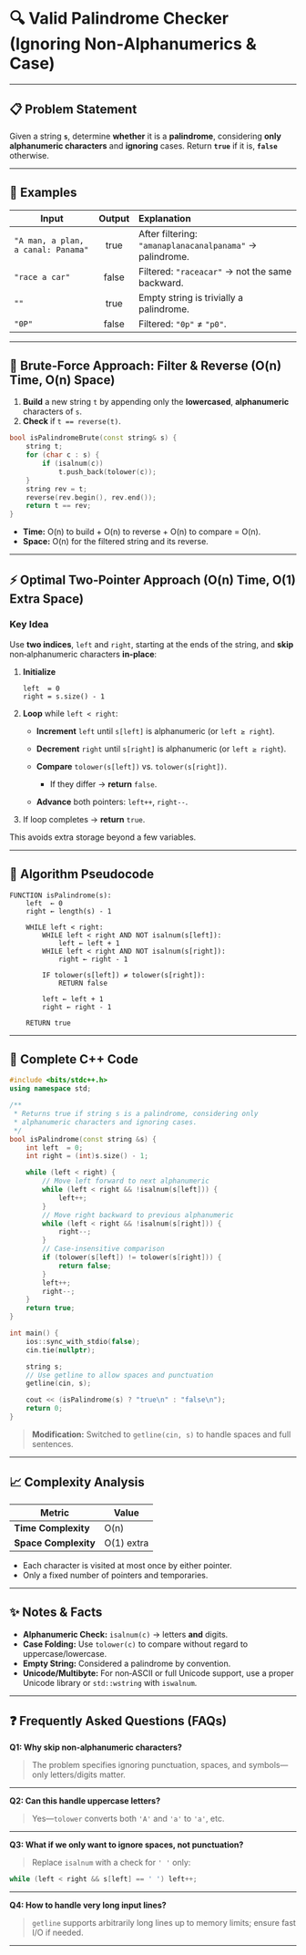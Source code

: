 # 🔍 Valid Palindrome Checker (Ignoring Non‑Alphanumerics & Case)

---

## 📋 Problem Statement

Given a string **`s`**, determine **whether** it is a **palindrome**, considering **only alphanumeric characters** and **ignoring** cases. Return **`true`** if it is, **`false`** otherwise.

---

## 🔎 Examples

| Input                              | Output | Explanation                                              |
| ---------------------------------- | :----: | :------------------------------------------------------- |
| `"A man, a plan, a canal: Panama"` |  true  | After filtering: `"amanaplanacanalpanama"` → palindrome. |
| `"race a car"`                     |  false | Filtered: `"raceacar"` → not the same backward.          |
| `""`                               |  true  | Empty string is trivially a palindrome.                  |
| `"0P"`                             |  false | Filtered: `"0p"` ≠ `"p0"`.                               |

---

## 🐢 Brute‑Force Approach: Filter & Reverse (O(n) Time, O(n) Space)

1. **Build** a new string `t` by appending only the **lowercased**, **alphanumeric** characters of `s`.
2. **Check** if `t == reverse(t)`.

```cpp
bool isPalindromeBrute(const string& s) {
    string t;
    for (char c : s) {
        if (isalnum(c))
            t.push_back(tolower(c));
    }
    string rev = t;
    reverse(rev.begin(), rev.end());
    return t == rev;
}
```

* **Time:** O(n) to build + O(n) to reverse + O(n) to compare = O(n).
* **Space:** O(n) for the filtered string and its reverse.

---

## ⚡ Optimal Two‑Pointer Approach (O(n) Time, O(1) Extra Space)

### **Key Idea**

Use **two indices**, `left` and `right`, starting at the ends of the string, and **skip** non‑alphanumeric characters **in‑place**:

1. **Initialize**

   ```
   left  = 0  
   right = s.size() - 1
   ```
2. **Loop** while `left < right`:

   * **Increment** `left` until `s[left]` is alphanumeric (or `left ≥ right`).
   * **Decrement** `right` until `s[right]` is alphanumeric (or `left ≥ right`).
   * **Compare** `tolower(s[left])` vs. `tolower(s[right])`.

     * If they differ → **return** `false`.
   * **Advance** both pointers: `left++`, `right--`.
3. If loop completes → **return** `true`.

This avoids extra storage beyond a few variables.

---

## 📝 Algorithm Pseudocode

```text
FUNCTION isPalindrome(s):
    left  ← 0
    right ← length(s) - 1

    WHILE left < right:
        WHILE left < right AND NOT isalnum(s[left]):
            left ← left + 1
        WHILE left < right AND NOT isalnum(s[right]):
            right ← right - 1

        IF tolower(s[left]) ≠ tolower(s[right]):
            RETURN false

        left ← left + 1
        right ← right - 1

    RETURN true
```

---

## 💾 Complete C++ Code

```cpp
#include <bits/stdc++.h>
using namespace std;

/**
 * Returns true if string s is a palindrome, considering only
 * alphanumeric characters and ignoring cases.
 */
bool isPalindrome(const string &s) {
    int left  = 0;
    int right = (int)s.size() - 1;

    while (left < right) {
        // Move left forward to next alphanumeric
        while (left < right && !isalnum(s[left])) {
            left++;
        }
        // Move right backward to previous alphanumeric
        while (left < right && !isalnum(s[right])) {
            right--;
        }
        // Case-insensitive comparison
        if (tolower(s[left]) != tolower(s[right])) {
            return false;
        }
        left++;
        right--;
    }
    return true;
}

int main() {
    ios::sync_with_stdio(false);
    cin.tie(nullptr);

    string s;
    // Use getline to allow spaces and punctuation
    getline(cin, s);

    cout << (isPalindrome(s) ? "true\n" : "false\n");
    return 0;
}
```

> **Modification:** Switched to `getline(cin, s)` to handle spaces and full sentences.

---

## 📈 Complexity Analysis

| Metric               | Value      |
| -------------------- | ---------- |
| **Time Complexity**  | O(n)       |
| **Space Complexity** | O(1) extra |

* Each character is visited at most once by either pointer.
* Only a fixed number of pointers and temporaries.

---

## ✨ Notes & Facts

* **Alphanumeric Check:** `isalnum(c)` → letters **and** digits.
* **Case Folding:** Use `tolower(c)` to compare without regard to uppercase/lowercase.
* **Empty String:** Considered a palindrome by convention.
* **Unicode/Multibyte:** For non‑ASCII or full Unicode support, use a proper Unicode library or `std::wstring` with `iswalnum`.

---

## ❓ Frequently Asked Questions (FAQs)

**Q1: Why skip non‑alphanumeric characters?**

> The problem specifies ignoring punctuation, spaces, and symbols—only letters/digits matter.

---

**Q2: Can this handle uppercase letters?**

> Yes—`tolower` converts both `'A'` and `'a'` to `'a'`, etc.

---

**Q3: What if we only want to ignore spaces, not punctuation?**

> Replace `isalnum` with a check for `' '` only:

```cpp
while (left < right && s[left] == ' ') left++;
```

---

**Q4: How to handle very long input lines?**

> `getline` supports arbitrarily long lines up to memory limits; ensure fast I/O if needed.

---

